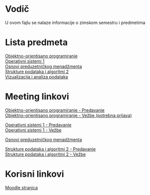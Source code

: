 # Vodič
U ovom fajlu se nalaze informacije o zimskom semestru i predmetima

# Lista predmeta
[Objektno-orjentisano programiranje][oop]  
[Operativni sistemi 1][os1]  
[Osnovi preduzetničkog menadžmenta][opm]  
[Strukture podataka i algoritmi 2][spa2]  
[Vizualizacija i analiza podataka][vap]  

# Meeting linkovi
  
[Objektno-orjentisano programiranje - Predavanje][meeting-oop-p]  
[Objektno-orjentisano programiranje - Vežbe (potrebna prijava)][meeting-oop-v]  

[Operativni sistemi 1 - Predavanje][meeting-os1-p]  
[Operativni sistemi 1 - Vežbe][meeting-os1-v]

[Osnovi preduzetničkog menadžmenta][meeting-opm]  

[Strukture podataka i algoritmi 2 - Predavanje][meeting-spa2-p]  
[Strukture podataka i algoritmi 2 - Vežbe][meeting-spa2-v]  

# Korisni linkovi
[Moodle stranica][moodle stranica]



[//]: # (---------------------------------------------------------)

[//]: # (-------------U ovom delu se nalaze reference-------------)

[//]: # (---------------------------------------------------------)



[//]: # ( Lista predmeta reference )

[oop]: ./OOP/Vodi%C4%8D_predmet.md#vodi%C4%8D

[os1]: ./OS1/Vodi%C4%8D_predmet.md#vodi%C4%8D

[opm]: ./OPM/Vodi%C4%8D_predmet.md#vodi%C4%8D

[spa2]: ./SPA2/Vodi%C4%8D_predmet.md#vodi%C4%8D

[vap]: ./VAP/Vodi%C4%8D_predmet.md#vodi%C4%8D


[//]: # ( Meeting reference )

[meeting-oop-p]: http://bbb.pmf.kg.ac.rs/b/ana-kff-7tq

[meeting-oop-v]: https://imi.pmf.kg.ac.rs/moodle/mod/bigbluebuttonbn/view.php?id=10138


[meeting-os1-p]: http://bbb.pmf.kg.ac.rs/b/mil-mb4-qvc-l5u

[meeting-os1-v]: https://bbb.pmf.kg.ac.rs/b/fil-lu5-kjk-fag


[meeting-opm]: http://bbb.pmf.kg.ac.rs/b/sne-1um-5tv-wsg


[meeting-spa2-p]: http://bbb.pmf.kg.ac.rs/b/bob-yyt-4xc

[meeting-spa2-v]: https://classroom.google.com/c/MTQ5NzI1MzI3MzIw


[//]: # ( Korisni linkovi reference )

[moodle stranica]: https://imi.pmf.kg.ac.rs/moodle/course/index.php?categoryid=97
